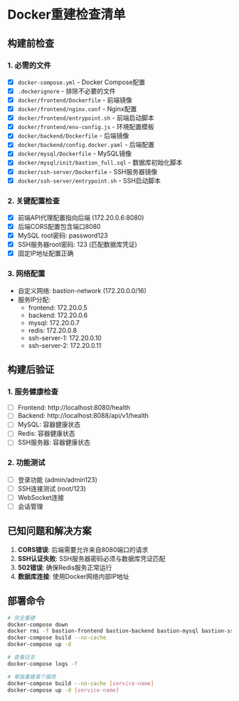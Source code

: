 # Docker重建检查清单

## 构建前检查

### 1. 必需的文件
- [x] `docker-compose.yml` - Docker Compose配置
- [x] `.dockerignore` - 排除不必要的文件
- [x] `docker/frontend/Dockerfile` - 前端镜像
- [x] `docker/frontend/nginx.conf` - Nginx配置
- [x] `docker/frontend/entrypoint.sh` - 前端启动脚本
- [x] `docker/frontend/env-config.js` - 环境配置模板
- [x] `docker/backend/Dockerfile` - 后端镜像
- [x] `docker/backend/config.docker.yaml` - 后端配置
- [x] `docker/mysql/Dockerfile` - MySQL镜像
- [x] `docker/mysql/init/bastion_full.sql` - 数据库初始化脚本
- [x] `docker/ssh-server/Dockerfile` - SSH服务器镜像
- [x] `docker/ssh-server/entrypoint.sh` - SSH启动脚本

### 2. 关键配置检查
- [x] 前端API代理配置指向后端 (172.20.0.6:8080)
- [x] 后端CORS配置包含端口8080
- [x] MySQL root密码: password123
- [x] SSH服务器root密码: 123 (匹配数据库凭证)
- [x] 固定IP地址配置正确

### 3. 网络配置
- 自定义网络: bastion-network (172.20.0.0/16)
- 服务IP分配:
  - frontend: 172.20.0.5
  - backend: 172.20.0.6
  - mysql: 172.20.0.7
  - redis: 172.20.0.8
  - ssh-server-1: 172.20.0.10
  - ssh-server-2: 172.20.0.11

## 构建后验证

### 1. 服务健康检查
- [ ] Frontend: http://localhost:8080/health
- [ ] Backend: http://localhost:8088/api/v1/health
- [ ] MySQL: 容器健康状态
- [ ] Redis: 容器健康状态
- [ ] SSH服务器: 容器健康状态

### 2. 功能测试
- [ ] 登录功能 (admin/admin123)
- [ ] SSH连接测试 (root/123)
- [ ] WebSocket连接
- [ ] 会话管理

## 已知问题和解决方案

1. **CORS错误**: 后端需要允许来自8080端口的请求
2. **SSH认证失败**: SSH服务器密码必须与数据库凭证匹配
3. **502错误**: 确保Redis服务正常运行
4. **数据库连接**: 使用Docker网络内部IP地址

## 部署命令

```bash
# 完全重建
docker-compose down
docker rmi -f bastion-frontend bastion-backend bastion-mysql bastion-ssh-server-1 bastion-ssh-server-2
docker-compose build --no-cache
docker-compose up -d

# 查看日志
docker-compose logs -f

# 单独重建某个服务
docker-compose build --no-cache [service-name]
docker-compose up -d [service-name]
```